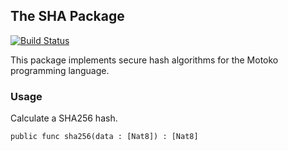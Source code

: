 ## The SHA Package

[![Build Status](https://github.com/enzoh/motoko-sha/workflows/build/badge.svg)](https://github.com/enzoh/motoko-sha/actions?query=workflow%3Abuild)

This package implements secure hash algorithms for the Motoko programming language.

### Usage

Calculate a SHA256 hash.
```motoko
public func sha256(data : [Nat8]) : [Nat8]
```
